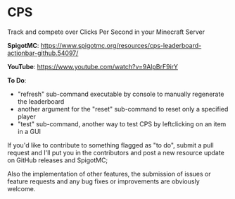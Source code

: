 # CPS
Track and compete over Clicks Per Second in your Minecraft Server

**SpigotMC**: https://www.spigotmc.org/resources/cps-leaderboard-actionbar-github.54097/

**YouTube**: https://www.youtube.com/watch?v=9AlpBrF9irY

**To Do**:
   - "refresh" sub-command executable by console to manually regenerate the leaderboard
   - another argument for the "reset" sub-command to reset only a specified player
   - "test" sub-command, another way to test CPS by leftclicking on an item in a GUI

If you'd like to contribute to something flagged as "to do", submit a pull request and
I'll put you in the contributors and post a new resource update on GitHub releases 
and SpigotMC;

Also the implementation of other features, the submission of issues or feature requests
and any bug fixes or improvements are obviously welcome.
